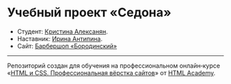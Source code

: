 # Учебный проект «Седона»

* Студент: [Кристина Алексанян](https://up.htmlacademy.ru/htmlcss/40/user/2536841).
* Наставник: [Ирина Антипина](https://htmlacademy.ru/profile/id2108789).
* Сайт: [Барбершоп «Бородинский»](https://kuffintea.github.io/barbershop/)
---

Репозиторий создан для обучения на профессиональном онлайн‑курсе «[HTML и CSS. Профессиональная вёрстка сайтов](https://htmlacademy.ru/intensive/htmlcss)» от [HTML Academy](https://htmlacademy.ru).
